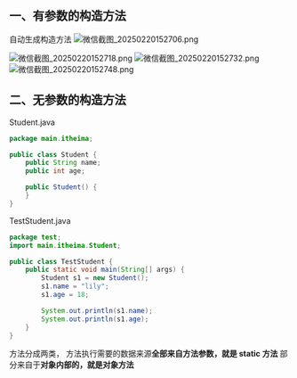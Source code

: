 ## 一、有参数的构造方法

自动生成构造方法
![微信截图_20250220152706.png](https://cdn.jsdelivr.net/gh/hoo01/image_auto/%E5%BE%AE%E4%BF%A1%E6%88%AA%E5%9B%BE_20250220152706.png)

![微信截图_20250220152718.png](https://cdn.jsdelivr.net/gh/hoo01/image_auto/%E5%BE%AE%E4%BF%A1%E6%88%AA%E5%9B%BE_20250220152718.png)
![微信截图_20250220152732.png](https://cdn.jsdelivr.net/gh/hoo01/image_auto/%E5%BE%AE%E4%BF%A1%E6%88%AA%E5%9B%BE_20250220152732.png)
![微信截图_20250220152748.png](https://cdn.jsdelivr.net/gh/hoo01/image_auto/%E5%BE%AE%E4%BF%A1%E6%88%AA%E5%9B%BE_20250220152748.png)
## 二、无参数的构造方法

Student.java

```java
package main.itheima;

public class Student {
    public String name;
    public int age;

    public Student() {
    }
}
```

TestStudent.java

```java
package test;
import main.itheima.Student;

public class TestStudent {
    public static void main(String[] args) {
        Student s1 = new Student();
        s1.name = "lily";
        s1.age = 18;

        System.out.println(s1.name);
        System.out.println(s1.age);
    }
}
```

方法分成两类，
方法执行需要的数据来源**全部来自方法参数，就是 static 方法**
部分来自于**对象内部的，就是对象方法**